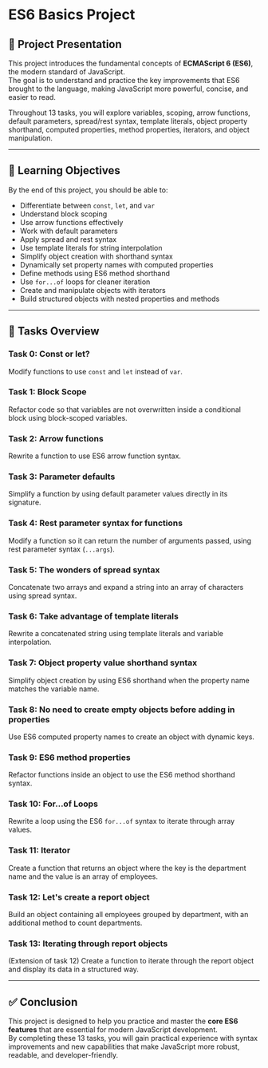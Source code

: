 # ES6 Basics Project

## 📖 Project Presentation
This project introduces the fundamental concepts of **ECMAScript 6 (ES6)**, the modern standard of JavaScript.  
The goal is to understand and practice the key improvements that ES6 brought to the language, making JavaScript more powerful, concise, and easier to read.  

Throughout 13 tasks, you will explore variables, scoping, arrow functions, default parameters, spread/rest syntax, template literals, object property shorthand, computed properties, method properties, iterators, and object manipulation.  

---

## 🎯 Learning Objectives
By the end of this project, you should be able to:
- Differentiate between `const`, `let`, and `var`
- Understand block scoping
- Use arrow functions effectively
- Work with default parameters
- Apply spread and rest syntax
- Use template literals for string interpolation
- Simplify object creation with shorthand syntax
- Dynamically set property names with computed properties
- Define methods using ES6 method shorthand
- Use `for...of` loops for cleaner iteration
- Create and manipulate objects with iterators
- Build structured objects with nested properties and methods

---

## 📌 Tasks Overview

### Task 0: Const or let?
Modify functions to use `const` and `let` instead of `var`.

### Task 1: Block Scope
Refactor code so that variables are not overwritten inside a conditional block using block-scoped variables.

### Task 2: Arrow functions
Rewrite a function to use ES6 arrow function syntax.

### Task 3: Parameter defaults
Simplify a function by using default parameter values directly in its signature.

### Task 4: Rest parameter syntax for functions
Modify a function so it can return the number of arguments passed, using rest parameter syntax (`...args`).

### Task 5: The wonders of spread syntax
Concatenate two arrays and expand a string into an array of characters using spread syntax.

### Task 6: Take advantage of template literals
Rewrite a concatenated string using template literals and variable interpolation.

### Task 7: Object property value shorthand syntax
Simplify object creation by using ES6 shorthand when the property name matches the variable name.

### Task 8: No need to create empty objects before adding in properties
Use ES6 computed property names to create an object with dynamic keys.

### Task 9: ES6 method properties
Refactor functions inside an object to use the ES6 method shorthand syntax.

### Task 10: For...of Loops
Rewrite a loop using the ES6 `for...of` syntax to iterate through array values.

### Task 11: Iterator
Create a function that returns an object where the key is the department name and the value is an array of employees.

### Task 12: Let's create a report object
Build an object containing all employees grouped by department, with an additional method to count departments.

### Task 13: Iterating through report objects
(Extension of task 12) Create a function to iterate through the report object and display its data in a structured way.

---

## ✅ Conclusion
This project is designed to help you practice and master the **core ES6 features** that are essential for modern JavaScript development.  
By completing these 13 tasks, you will gain practical experience with syntax improvements and new capabilities that make JavaScript more robust, readable, and developer-friendly.

